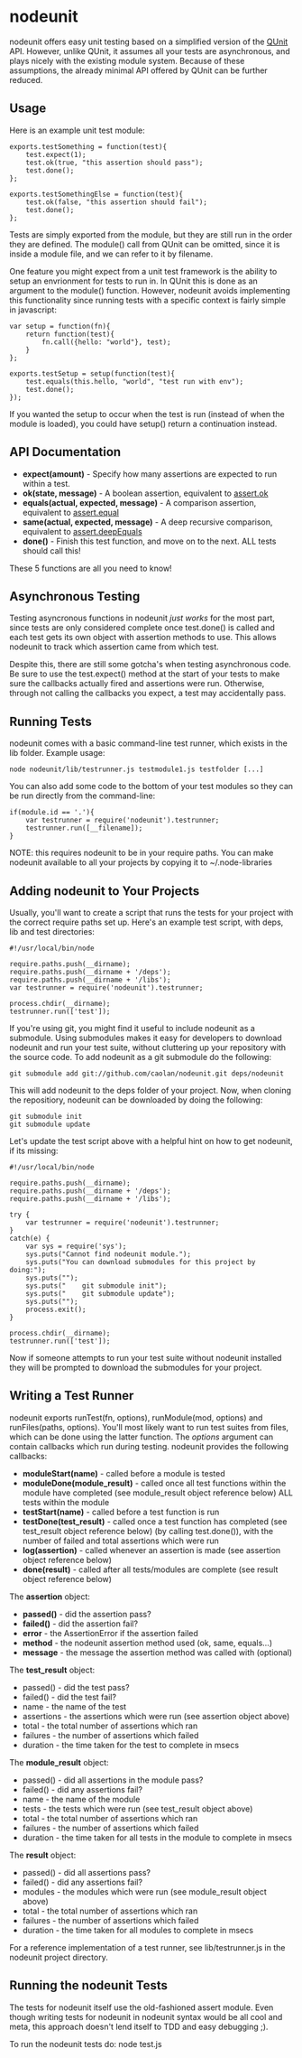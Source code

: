 nodeunit
========

nodeunit offers easy unit testing based on a simplified version of the
[QUnit](http://docs.jquery.com/QUnit) API. However, unlike QUnit, it assumes
all your tests are asynchronous, and plays nicely with the existing module
system. Because of these assumptions, the already minimal API offered by QUnit
can be further reduced.


Usage
-----

Here is an example unit test module:

    exports.testSomething = function(test){
        test.expect(1);
        test.ok(true, "this assertion should pass");
        test.done();
    };

    exports.testSomethingElse = function(test){
        test.ok(false, "this assertion should fail");
        test.done();
    };

Tests are simply exported from the module, but they are still run in the order
they are defined. The module() call from QUnit can be omitted, since it is
inside a module file, and we can refer to it by filename.

One feature you might expect from a unit test framework is the ability to setup
an envrionment for tests to run in. In QUnit this is done as an argument to the
module() function. However, nodeunit avoids implementing this functionality
since running tests with a specific context is fairly simple in javascript:

    var setup = function(fn){
        return function(test){
            fn.call({hello: "world"}, test);
        }
    };

    exports.testSetup = setup(function(test){
        test.equals(this.hello, "world", "test run with env");
        test.done();
    });

If you wanted the setup to occur when the test is run (instead of when the
module is loaded), you could have setup() return a continuation instead.


API Documentation
-----------------

* __expect(amount)__ - Specify how many assertions are expected to run within a
  test.
* __ok(state, message)__ - A boolean assertion, equivalent to [assert.ok](http://nodejs.org/api.html#_assert_module)
* __equals(actual, expected, message)__ - A comparison assertion, equivalent
  to [assert.equal](http://nodejs.org/api.html#_assert_module)
* __same(actual, expected, message)__ - A deep recursive comparison, equivalent
  to [assert.deepEquals](http://nodejs.org/api.html#_assert_module)
* __done()__ - Finish this test function, and move on to the next. ALL tests
  should call this!

These 5 functions are all you need to know!


Asynchronous Testing
--------------------

Testing asyncronous functions in nodeunit _just works_ for the most part, since
tests are only considered complete once test.done() is called and each test
gets its own object with assertion methods to use. This allows nodeunit
to track which assertion came from which test.

Despite this, there are still some gotcha's when testing asynchronous code.
Be sure to use the test.expect() method at the start of your tests to make
sure the callbacks actually fired and assertions were run. Otherwise, through
not calling the callbacks you expect, a test may accidentally pass.


Running Tests
-------------

nodeunit comes with a basic command-line test runner, which exists in the lib
folder. Example usage:

    node nodeunit/lib/testrunner.js testmodule1.js testfolder [...]

You can also add some code to the bottom of your test modules so they can be
run directly from the command-line:

    if(module.id == '.'){
        var testrunner = require('nodeunit').testrunner;
        testrunner.run([__filename]);
    }

NOTE: this requires nodeunit to be in your require paths. You can make nodeunit
available to all your projects by copying it to ~/.node-libraries


Adding nodeunit to Your Projects
--------------------------------

Usually, you'll want to create a script that runs the tests for your project
with the correct require paths set up. Here's an example test script, with
deps, lib and test directories:

    #!/usr/local/bin/node

    require.paths.push(__dirname);
    require.paths.push(__dirname + '/deps');
    require.paths.push(__dirname + '/libs');
    var testrunner = require('nodeunit').testrunner;

    process.chdir(__dirname);
    testrunner.run(['test']);

If you're using git, you might find it useful to include nodeunit as a
submodule. Using submodules makes it easy for developers to download nodeunit
and run your test suite, without cluttering up your repository with
the source code. To add nodeunit as a git submodule do the following:

    git submodule add git://github.com/caolan/nodeunit.git deps/nodeunit

This will add nodeunit to the deps folder of your project. Now, when cloning
the repositiory, nodeunit can be downloaded by doing the following:

    git submodule init
    git submodule update

Let's update the test script above with a helpful hint on how to get nodeunit,
if its missing:

    #!/usr/local/bin/node

    require.paths.push(__dirname);
    require.paths.push(__dirname + '/deps');
    require.paths.push(__dirname + '/libs');

    try {
        var testrunner = require('nodeunit').testrunner;
    }
    catch(e) {
        var sys = require('sys');
        sys.puts("Cannot find nodeunit module.");
        sys.puts("You can download submodules for this project by doing:");
        sys.puts("");
        sys.puts("    git submodule init");
        sys.puts("    git submodule update");
        sys.puts("");
        process.exit();
    }

    process.chdir(__dirname);
    testrunner.run(['test']);

Now if someone attempts to run your test suite without nodeunit installed they
will be prompted to download the submodules for your project.


Writing a Test Runner
---------------------

nodeunit exports runTest(fn, options), runModule(mod, options) and
runFiles(paths, options). You'll most likely want to run test suites from
files, which can be done using the latter function. The _options_ argument can
contain callbacks which run during testing. nodeunit provides the following
callbacks:

* __moduleStart(name)__ - called before a module is tested
* __moduleDone(module_result)__ - called once all test functions within the
  module have completed (see module_result object reference below)
  ALL tests within the module
* __testStart(name)__ - called before a test function is run
* __testDone(test_result)__ - called once a test function has completed (see test_result object reference below)
  (by calling test.done()), with the number of failed and total assertions
  which were run
* __log(assertion)__ - called whenever an assertion is made (see assertion
  object reference below)
* __done(result)__ - called after all tests/modules are complete (see result object reference below)

The __assertion__ object:

* __passed()__ - did the assertion pass?
* __failed()__ - did the assertion fail?
* __error__ - the AssertionError if the assertion failed
* __method__ - the nodeunit assertion method used (ok, same, equals...)
* __message__ - the message the assertion method was called with (optional)

The __test_result__ object:

* passed() - did the test pass?
* failed() - did the test fail?
* name - the name of the test
* assertions - the assertions which were run (see assertion object above)
* total - the total number of assertions which ran
* failures - the number of assertions which failed
* duration - the time taken for the test to complete in msecs

The __module_result__ object:

* passed() - did all assertions in the module pass?
* failed() - did any assertions fail?
* name - the name of the module
* tests - the tests which were run (see test_result object above)
* total - the total number of assertions which ran
* failures - the number of assertions which failed
* duration - the time taken for all tests in the module to complete in msecs

The __result__ object:

* passed() - did all assertions pass?
* failed() - did any assertions fail?
* modules - the modules which were run (see module_result object above)
* total - the total number of assertions which ran
* failures - the number of assertions which failed
* duration - the time taken for all modules to complete in msecs

For a reference implementation of a test runner, see lib/testrunner.js in the
nodeunit project directory.


Running the nodeunit Tests
--------------------------

The tests for nodeunit itself use the old-fashioned assert module. Even though
writing tests for nodeunit in nodeunit syntax would be all cool and meta, this
approach doesn't lend itself to TDD and easy debugging ;).

To run the nodeunit tests do: node test.js
